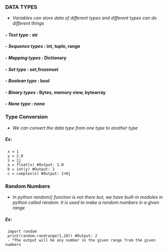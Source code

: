 ### DATA TYPES
- *Variables can store data of different types and different types can do different things*
#### - *Text type*        :  str
#### - *Sequence types*   :  int, tuple, range
#### - *Mapping types*    :  Dictionary
#### - *Set type*         :  set,frozenset
#### - *Boolean type*     :  bool
#### - *Binary types*     :  Bytes, memory view, bytearray
#### - *None type*        :  none

### Type Conversion
- *We can convert the data type from one type to another type*
 ##### Ex:
     x = 1
     y = 2.8
     z = 1j
     a = float(x) #Output: 1.0
     b = int(y) #Output: 2
     c = complex(x) #Output: 1+0j

### Random Numbers
- *In python random() function is not there but, we have built-in modules in python called random. It is used to make a random numbers in a given range*
 ##### Ex:
     import random
     print(random.randrange(1,10)) #Output: 2
     - *The output will be any number in the given range from the given numbers